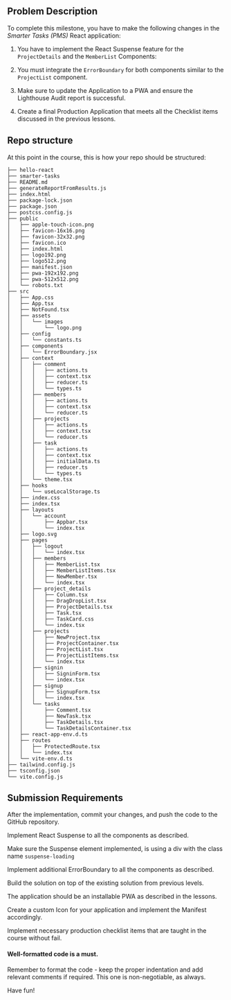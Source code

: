 ## Problem Description

To complete this milestone, you have to make the following changes in the _Smarter Tasks (PMS)_ React application:

1. You have to implement the React Suspense feature for the `ProjectDetails` and the `MemberList` Components:

2. You must integrate the `ErrorBoundary` for both components similar to the `ProjectList` component.

3. Make sure to update the Application to a PWA and ensure the Lighthouse Audit report is successful.
   
4. Create a final Production Application that meets all the Checklist items discussed in the previous lessons.

## Repo structure

At this point in the course, this is how your repo should be structured:

```
├── hello-react
├── smarter-tasks
├── README.md
├── generateReportFromResults.js
├── index.html
├── package-lock.json
├── package.json
├── postcss.config.js
├── public
│   ├── apple-touch-icon.png
│   ├── favicon-16x16.png
│   ├── favicon-32x32.png
│   ├── favicon.ico
│   ├── index.html
│   ├── logo192.png
│   ├── logo512.png
│   ├── manifest.json
│   ├── pwa-192x192.png
│   ├── pwa-512x512.png
│   └── robots.txt
├── src
│   ├── App.css
│   ├── App.tsx
│   ├── NotFound.tsx
│   ├── assets
│   │   └── images
│   │       └── logo.png
│   ├── config
│   │   └── constants.ts
│   ├── components
│   │   └── ErrorBoundary.jsx
│   ├── context
│   │   ├── comment
│   │   │   ├── actions.ts
│   │   │   ├── context.tsx
│   │   │   ├── reducer.ts
│   │   │   └── types.ts
│   │   ├── members
│   │   │   ├── actions.ts
│   │   │   ├── context.tsx
│   │   │   └── reducer.ts
│   │   ├── projects
│   │   │   ├── actions.ts
│   │   │   ├── context.tsx
│   │   │   └── reducer.ts
│   │   ├── task
│   │   │   ├── actions.ts
│   │   │   ├── context.tsx
│   │   │   ├── initialData.ts
│   │   │   ├── reducer.ts
│   │   │   └── types.ts
│   │   └── theme.tsx
│   ├── hooks
│   │   └── useLocalStorage.ts
│   ├── index.css
│   ├── index.tsx
│   ├── layouts
│   │   └── account
│   │       ├── Appbar.tsx
│   │       └── index.tsx
│   ├── logo.svg
│   ├── pages
│   │   ├── logout
│   │   │   └── index.tsx
│   │   ├── members
│   │   │   ├── MemberList.tsx
│   │   │   ├── MemberListItems.tsx
│   │   │   ├── NewMember.tsx
│   │   │   └── index.tsx
│   │   ├── project_details
│   │   │   ├── Column.tsx
│   │   │   ├── DragDropList.tsx
│   │   │   ├── ProjectDetails.tsx
│   │   │   ├── Task.tsx
│   │   │   ├── TaskCard.css
│   │   │   └── index.tsx
│   │   ├── projects
│   │   │   ├── NewProject.tsx
│   │   │   ├── ProjectContainer.tsx
│   │   │   ├── ProjectList.tsx
│   │   │   ├── ProjectListItems.tsx
│   │   │   └── index.tsx
│   │   ├── signin
│   │   │   ├── SigninForm.tsx
│   │   │   └── index.tsx
│   │   ├── signup
│   │   │   ├── SignupForm.tsx
│   │   │   └── index.tsx
│   │   └── tasks
│   │       ├── Comment.tsx
│   │       ├── NewTask.tsx
│   │       ├── TaskDetails.tsx
│   │       └── TaskDetailsContainer.tsx
│   ├── react-app-env.d.ts
│   ├── routes
│   │   ├── ProtectedRoute.tsx
│   │   └── index.tsx
│   └── vite-env.d.ts
├── tailwind.config.js
├── tsconfig.json
└── vite.config.js
```

## Submission Requirements

After the implementation, commit your changes, and push the code to the GitHub repository.

Implement React Suspense to all the components as described.

Make sure the Suspense element implemented, is using a div with the class name `suspense-loading`

Implement additional ErrorBoundary to all the components as described.

Build the solution on top of the existing solution from previous levels.

The application should be an installable PWA as described in the lessons.

Create a custom Icon for your application and implement the Manifest accordingly.

Implement necessary production checklist items that are taught in the course without fail.

#### Well-formatted code is a must.

Remember to format the code - keep the proper indentation and add relevant comments if required. This one is non-negotiable, as always.

Have fun!
